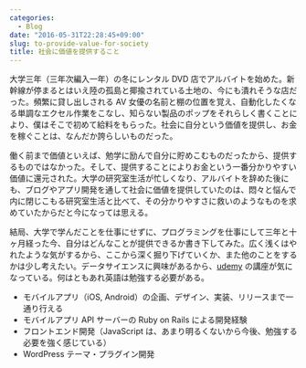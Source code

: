 ```yaml
---
categories:
  - Blog
date: "2016-05-31T22:28:45+09:00"
slug: to-provide-value-for-society
title: 社会に価値を提供すること
---
```


大学三年（三年次編入一年）の冬にレンタル DVD 店でアルバイトを始めた。新幹線が停まるとはいえ陸の孤島と揶揄されている土地の、今にも潰れそうな店だった。頻繁に貸し出しされる AV 女優の名前と棚の位置を覚え、自動化したくなる単調なエクセル作業をこなし、知らない製品のポップをそれらしく書くことにより、僕はそこで初めて給料をもらった。社会に自分という価値を提供し、お金を稼ぐことは、なんだか誇らしいものだった。

働く前まで価値といえば、勉学に励んで自分に貯めこむものだったから、提供するものではなかった。そして、提供することによりお金という一番分かりやすい価値に還元された。大学の研究室生活が忙しくなり、アルバイトを辞めた後にも、ブログやアプリ開発を通して社会に価値を提供していたのは、悶々と悩んで内に閉じこもる研究室生活と比べて、その分かりやすさに救いのようなものを求めていたからだと今になっては思える。

結局、大学で学んだことを仕事にせずに、プログラミングを仕事にして三年と十ヶ月経った今、自分はどんなことが提供できるか書き下してみた。広く浅くはやれたような気がするから、ここから深く掘り下げていくか、また他のことをするかは少し考えたい。データサイエンスに興味があるから、[udemy](https://www.udemy.com/python-jp/) の講座が気になっている。何はともあれ英語は勉強する必要がある。

- モバイルアプリ（iOS, Android）の企画、デザイン、実装、リリースまで一通り行える
- モバイルアプリ API サーバーの Ruby on Rails による開発経験
- フロントエンド開発（JavaScript は、あまり明るくないから今後、勉強する必要を強く感じている）
- WordPress テーマ・プラグイン開発
